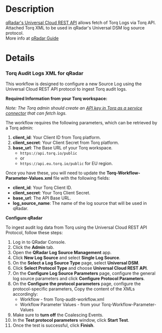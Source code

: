 # **Description**

[qRadar's Universal Cloud REST API](https://github.com/IBM/IBM-QRadar-Universal-Cloud-REST-API/tree/master) allows fetch of Torq Logs via Torq API.  
Attached Torq XML to be used in qRadar's Universal DSM log source protocol.  
More info at [qRadar Guide](https://www.ibm.com/docs/en/dsm?topic=configuration-universal-cloud-rest-api-protocol)

# **Details**

### Torq Audit Logs XML for qRadar

This workflow is designed to configure a new Source Log using the Universal Cloud REST API protocol to ingest Torq audit logs.

**Required Information from your Torq workspace:**

*Note: The Torq admin should create an [API key in Torq as a service connector](https://kb.torq.io/en/articles/9145827-create-a-torq-api-key-enable-programmatic-access#h_1b6c02c262) that can fetch logs.*

The workflow requires the following parameters, which can be retrieved by a Torq admin:

1. **client_id**: Your Client ID from Torq platform.
2. **client_secret**: Your Client Secret from Torq platform.
3. **base_url**: The Base URL of your Torq workspace.  
   * `https://api.torq.io/public`  
   * or  
   * `https://api.eu.torq.io/public` for EU region.

Once you have these, you will need to update the **Torq-Workflow-Parameter-Values.xml** file with the following fields:

- **client_id**: Your Torq Client ID.
- **client_secret**: Your Torq Client Secret.
- **base_url**: The API Base URL.
- **log_source_name**: The name of the log source that will be used in qRadar.

**Configure qRadar**

To ingest audit log data from Torq using the Universal Cloud REST API Protocol, follow these steps:

1. Log in to QRadar Console.
2. Click the **Admin** tab.
3. Open the **QRadar Log Source Management** app.
4. Click **New Log Source** and select **Single Log Source**.
5. On the **Select a Log Source Type** page, select **Universal DSM**.
6. Click **Select Protocol Type** and choose **Universal Cloud REST API**.
7. On the **Configure Log Source Parameters** page, configure the general log source parameters and click **Configure Protocol Parameters**.
8. On the **Configure the protocol parameters** page, configure the protocol-specific parameters, Copy the content of the XMLs accordingly:
   - Workflow - from Torq-audit-workflow.xml
   - Workflow Parameter Values - from your Torq-Workflow-Parameter-Values
9. Make sure to **turn off** the Coalescing Events.
10. In the **Test protocol parameters** window, click **Start Test**.
11. Once the test is successful, click **Finish**.
